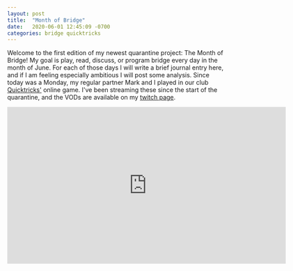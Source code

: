 ```yaml
---
layout: post
title:  "Month of Bridge"
date:   2020-06-01 12:45:09 -0700
categories: bridge quicktricks
---
```


Welcome to the first edition of my newest quarantine project: The Month of Bridge! My goal is play, read, discuss, or program bridge every day in the month of June. For each of those days I will write a brief journal entry here, and if I am feeling especially ambitious I will post some analysis. Since today was a Monday, my regular partner Mark and I played in our club [Quicktricks'](https://www.quicktricks.org/) online game. I've been streaming these since the start of the quarantine, and the VODs are available on my [twitch page](https://www.twitch.tv/forax1769).

<iframe
    src="https://player.twitch.tv/?video=v638760462&parent=forrestrice.com&autoplay=false"
    height="360"
    width="640"
    frameborder="0"
    scrolling="no"
    allowfullscreen="true">
</iframe>
